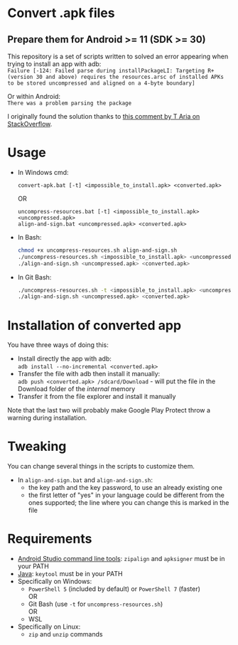 # Convert .apk files
## Prepare them for Android >= 11 (SDK >= 30)

This repository is a set of scripts written to solved an error appearing when trying to install an app with adb:  
`Failure [-124: Failed parse during installPackageLI: Targeting R+ (version 30 and above) requires the resources.arsc of installed APKs to be stored uncompressed and aligned on a 4-byte boundary]`

Or within Android:  
`There was a problem parsing the package`

I originally found the solution thanks to [this comment by T Aria on StackOverflow](https://stackoverflow.com/a/69893912).


# Usage

- In Windows cmd:  
    ```batch
    convert-apk.bat [-t] <impossible_to_install.apk> <converted.apk>
    ```
    OR
    ```batch
    uncompress-resources.bat [-t] <impossible_to_install.apk> <uncompressed.apk>
    align-and-sign.bat <uncompressed.apk> <converted.apk>
    ```
- In Bash:
    ```bash
    chmod +x uncompress-resources.sh align-and-sign.sh
    ./uncompress-resources.sh <impossible_to_install.apk> <uncompressed.apk>
    ./align-and-sign.sh <uncompressed.apk> <converted.apk>
    ```
- In Git Bash:
    ```bash
    ./uncompress-resources.sh -t <impossible_to_install.apk> <uncompressed.apk>
    ./align-and-sign.sh <uncompressed.apk> <converted.apk>
    ```


# Installation of converted app

You have three ways of doing this:
- Install directly the app with adb:  
    `adb install --no-incremental <converted.apk>`
- Transfer the file with adb then install it manually:  
    `adb push <converted.apk> /sdcard/Download` - will put the file in the Download folder of the *internal* memory
- Transfer it from the file explorer and install it manually

Note that the last two will probably make Google Play Protect throw a warning during installation.


# Tweaking

You can change several things in the scripts to customize them.
- In `align-and-sign.bat` and `align-and-sign.sh`:
    - the key path and the key password, to use an already existing one
    - the first letter of "yes" in your language could be different from the ones supported; the line where you can change this is marked in the file


# Requirements

- [Android Studio command line tools](https://developer.android.com/studio#command-tools): `zipalign` and `apksigner` must be in your PATH
- [Java](https://www.oracle.com/java/technologies/downloads/): `keytool` must be in your PATH
- Specifically on Windows:
    - `PowerShell 5` (included by default) or `PowerShell 7` (faster)  
    OR
    - Git Bash (use `-t` for `uncompress-resources.sh`)  
    OR
    - WSL
- Specifically on Linux:
    - `zip` and `unzip` commands